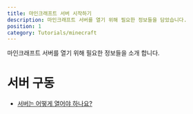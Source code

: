 ```yaml
---
title: 마인크래프트 서버 시작하기
description: 마인크래프트 서버를 열기 위해 필요한 정보들을 담았습니다.
position: 1
category: Tutorials/minecraft
---
```


마인크래프트 서버를 열기 위해 필요한 정보들을 소개 합니다.

# 서버 구동
* [서버는 어떻게 열어야 하나요?](./how-to-open-server.md)

